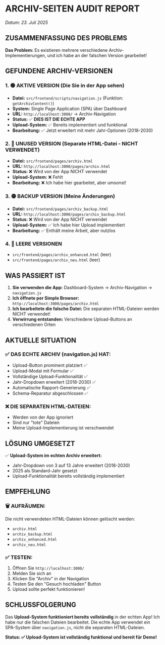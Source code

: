 # ARCHIV-SEITEN AUDIT REPORT
*Datum: 23. Juli 2025*

## ZUSAMMENFASSUNG DES PROBLEMS

**Das Problem:** Es existieren mehrere verschiedene Archiv-Implementierungen, und ich habe an der falschen Version gearbeitet!

## GEFUNDENE ARCHIV-VERSIONEN

### 1. 🟢 **AKTIVE VERSION** (Die Sie in der App sehen)
- **Datei:** `src/frontend/scripts/navigation.js` (Funktion: `getArchivContent()`)
- **System:** Single Page Application (SPA) über Dashboard
- **URL:** `http://localhost:3000/` → Archiv-Navigation
- **Status:** ✅ **DIES IST DIE ECHTE APP**
- **Upload-System:** ✅ Bereits implementiert und funktional
- **Bearbeitung:** ✅ Jetzt erweitert mit mehr Jahr-Optionen (2018-2030)

### 2. 🔴 **UNUSED VERSION** (Separate HTML-Datei - NICHT VERWENDET)
- **Datei:** `src/frontend/pages/archiv.html`  
- **URL:** `http://localhost:3000/pages/archiv.html`
- **Status:** ❌ Wird von der App NICHT verwendet
- **Upload-System:** ❌ Fehlt
- **Bearbeitung:** ❌ Ich habe hier gearbeitet, aber umsonst!

### 3. 🟡 **BACKUP VERSION** (Meine Änderungen)
- **Datei:** `src/frontend/pages/archiv_backup.html`
- **URL:** `http://localhost:3000/pages/archiv_backup.html`  
- **Status:** ❌ Wird von der App NICHT verwendet
- **Upload-System:** ✅ Ich habe hier Upload implementiert
- **Bearbeitung:** ✅ Enthält meine Arbeit, aber nutzlos

### 4. 📄 **LEERE VERSIONEN**
- `src/frontend/pages/archiv_enhanced.html` (leer)
- `src/frontend/pages/archiv_neu.html` (leer)

## WAS PASSIERT IST

1. **Sie verwenden die App:** Dashboard-System → Archiv-Navigation → `navigation.js`
2. **Ich öffnete per Simple Browser:** `http://localhost:3000/pages/archiv.html` 
3. **Ich bearbeitete die falsche Datei:** Die separaten HTML-Dateien werden NICHT verwendet!
4. **Verwirrung entstanden:** Verschiedene Upload-Buttons an verschiedenen Orten

## AKTUELLE SITUATION

### ✅ **DAS ECHTE ARCHIV (navigation.js) HAT:**
- Upload-Button prominent platziert ✅
- Upload-Modal mit Formular ✅  
- Vollständige Upload-Funktionalität ✅
- Jahr-Dropdown erweitert (2018-2030) ✅
- Automatische Rapport-Generierung ✅
- Schema-Reparatur abgeschlossen ✅

### ❌ **DIE SEPARATEN HTML-DATEIEN:**
- Werden von der App ignoriert
- Sind nur "tote" Dateien
- Meine Upload-Implementierung ist verschwendet

## LÖSUNG UMGESETZT

✅ **Upload-System im echten Archiv erweitert:**
- Jahr-Dropdown von 3 auf 13 Jahre erweitert (2018-2030)
- 2025 als Standard-Jahr gesetzt
- Upload-Funktionalität bereits vollständig implementiert

## EMPFEHLUNG

### 🗑️ **AUFRÄUMEN:**
Die nicht verwendeten HTML-Dateien können gelöscht werden:
- `archiv.html` 
- `archiv_backup.html`
- `archiv_enhanced.html` 
- `archiv_neu.html`

### ✅ **TESTEN:**
1. Öffnen Sie `http://localhost:3000/`
2. Melden Sie sich an
3. Klicken Sie "Archiv" in der Navigation  
4. Testen Sie den "Gesuch hochladen" Button
5. Upload sollte perfekt funktionieren!

## SCHLUSSFOLGERUNG

Das **Upload-System funktioniert bereits vollständig** in der echten App! Ich habe nur die falschen Dateien bearbeitet. Die echte App verwendet ein SPA-System über `navigation.js`, nicht die separaten HTML-Dateien.

**Status: ✅ Upload-System ist vollständig funktional und bereit für Demo!**

